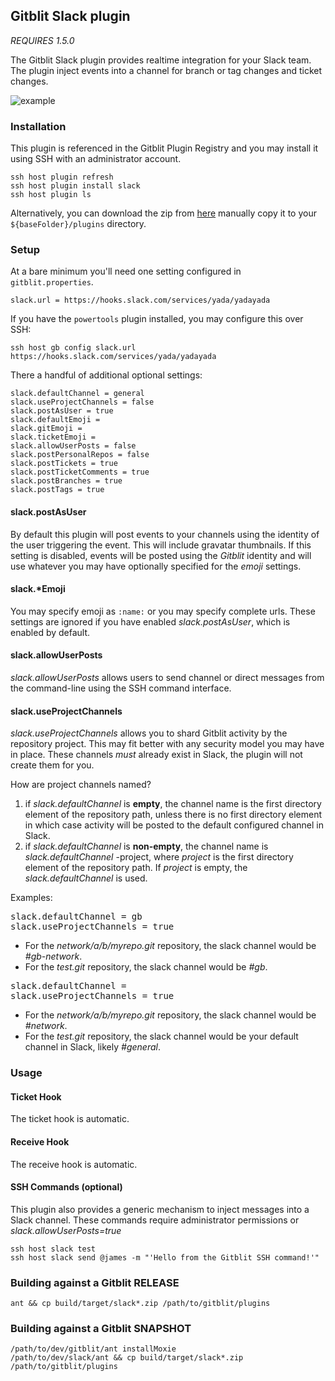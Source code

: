 ## Gitblit Slack plugin

*REQUIRES 1.5.0*

The Gitblit Slack plugin provides realtime integration for your Slack team.  The plugin inject events into a channel for branch or tag changes and ticket changes.

![example](example.png "Example integration")

### Installation

This plugin is referenced in the Gitblit Plugin Registry and you may install it using SSH with an administrator account.

    ssh host plugin refresh
    ssh host plugin install slack
    ssh host plugin ls

Alternatively, you can download the zip from [here](http://plugins.gitblit.com) manually copy it to your `${baseFolder}/plugins` directory.

### Setup

At a bare minimum you'll need one setting configured in `gitblit.properties`.

    slack.url = https://hooks.slack.com/services/yada/yadayada


If you have the `powertools` plugin installed, you may configure this over SSH:

    ssh host gb config slack.url https://hooks.slack.com/services/yada/yadayada


There a handful of additional optional settings:

    slack.defaultChannel = general
    slack.useProjectChannels = false
    slack.postAsUser = true
    slack.defaultEmoji = 
    slack.gitEmoji = 
    slack.ticketEmoji = 
    slack.allowUserPosts = false
    slack.postPersonalRepos = false
    slack.postTickets = true
    slack.postTicketComments = true
    slack.postBranches = true
    slack.postTags = true

#### slack.postAsUser

By default this plugin will post events to your channels using the identity of the user triggering the event.  This will include gravatar thumbnails.  If this setting is disabled, events will be posted using the *Gitblit* identity and will use whatever you may have optionally specified for the *emoji* settings.

#### slack.*Emoji

You may specify emoji as `:name:` or you may specify complete urls.  These settings are ignored if you have enabled *slack.postAsUser*, which is enabled by default.

#### slack.allowUserPosts

*slack.allowUserPosts* allows users to send channel or direct messages from the command-line using the SSH command interface.

#### slack.useProjectChannels

*slack.useProjectChannels* allows you to shard Gitblit activity by the repository project.  This may fit better with any security model you may have in place.  These channels *must* already exist in Slack, the plugin will not create them for you.

How are project channels named?

1. if *slack.defaultChannel* is **empty**, the channel name is the first directory element of the repository path, unless there is no first directory element in which case activity will be posted to the default configured channel in Slack.
2. if *slack.defaultChannel* is **non-empty**, the channel name is *slack.defaultChannel* -project, where *project* is the first directory element of the repository path.  If *project* is empty, the *slack.defaultChannel* is used.

Examples:

<pre>
slack.defaultChannel = gb
slack.useProjectChannels = true
</pre>

- For the *network/a/b/myrepo.git* repository, the slack channel would be *#gb-network*.
- For the *test.git* repository, the slack channel would be *#gb*.

<pre>
slack.defaultChannel = 
slack.useProjectChannels = true
</pre>

- For the *network/a/b/myrepo.git* repository, the slack channel would be *#network*.
- For the *test.git* repository, the slack channel would be your default channel in Slack, likely *#general*.


### Usage

#### Ticket Hook

The ticket hook is automatic.

#### Receive Hook

The receive hook is automatic.

#### SSH Commands (optional)

This plugin also provides a generic mechanism to inject messages into a Slack channel.  These commands require administrator permissions or *slack.allowUserPosts=true*

    ssh host slack test
    ssh host slack send @james -m "'Hello from the Gitblit SSH command!'"

### Building against a Gitblit RELEASE

    ant && cp build/target/slack*.zip /path/to/gitblit/plugins

### Building against a Gitblit SNAPSHOT

    /path/to/dev/gitblit/ant installMoxie
    /path/to/dev/slack/ant && cp build/target/slack*.zip /path/to/gitblit/plugins

